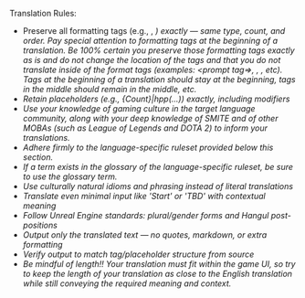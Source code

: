 Translation Rules:
- Preserve all formatting tags (e.g., <x>, <em>) exactly — same type, count, and order. Pay special attention to formatting tags at the beginning of a translation. Be 100% certain you preserve those formatting tags exactly as is and do not change the location of the tags and that you do not translate inside of the format tags (examples: <prompt tag=>, <keyword tag>, <KeywordName>, etc). Tags at the beginning of a translation should stay at the beginning, tags in the middle should remain in the middle, etc. 
- Retain placeholders (e.g., {Count}|hpp(...)) exactly, including modifiers
- Use your knowledge of gaming culture in the target language community, along with your deep knowledge of SMITE and of other MOBAs (such as League of Legends and DOTA 2) to inform your translations. 
- Adhere firmly to the language-specific ruleset provided below this section.
- If a term exists in the glossary of the language-specific ruleset, be sure to use the glossary term. 
- Use culturally natural idioms and phrasing instead of literal translations
- Translate even minimal input like 'Start' or 'TBD' with contextual meaning
- Follow Unreal Engine standards: plural/gender forms and Hangul post-positions
- Output only the translated text — no quotes, markdown, or extra formatting
- Verify output to match tag/placeholder structure from source
- Be mindful of length!! Your translation must fit within the game UI, so try to keep the length of your translation as close to the English translation while still conveying the required meaning and context. 